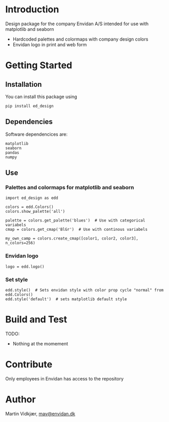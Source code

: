 # Introduction 
Design package for the company Envidan A/S intended for use with matplotlib and seaborn
- Hardcoded palettes and colormaps with company design colors
- Envidan logo in print and web form

# Getting Started
## Installation
You can install this package using
```
pip install ed_design
```
## Dependencies
Software dependencices are:
```
matplotlib
seaborn
pandas
numpy
```

## Use
### Palettes and colormaps for matplotlib and seaborn
```
import ed_design as edd

colors = edd.Colors()
colors.show_palette('all')

palette = colors.get_palette('blues')  # Use with categorical variabels
cmap = colors.get_cmap('BlGr')  # Use with continous variabels

my_own_camp = colors.create_cmap([color1, color2, color3], n_colors=256)
```

### Envidan logo
```
logo = edd.logo()
```

### Set style
```
edd.style()  # Sets envidan style with color prop cycle "normal" from edd.Colors()
edd.style('default')  # sets matplotlib default style
```


# Build and Test
TODO:
- Nothing at the momement

# Contribute
Only employees in Envidan has access to the repository

# Author
Martin Vidkjær, mav@envidan.dk
